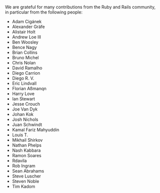 We are grateful for many contributions from the Ruby and Rails
community, in particular from the following people:

* Adam Cigánek
* Alexander Gräfe
* Alistair Holt
* Andrew Loe III
* Ben Woosley
* Bence Nagy
* Brian Collins
* Bruno Michel
* Chris Nolan
* David Ramalho
* Diego Carrion
* Diego R. V.
* Eric Lindvall
* Florian Aßmanqn
* Harry Love
* Ian Stewart
* Jesse Crouch
* Joe Van Dyk
* Johan Kok
* Josh Nichols
* Juan Schwindt
* Kamal Fariz Mahyuddin
* Louis T.
* Mikhail Shirkov
* Nathan Phelps
* Nash Kabbara
* Ramon Soares
* Rdavila
* Rob Ingram
* Sean Abrahams
* Steve Luscher
* Steven Noble
* Tim Kadom
